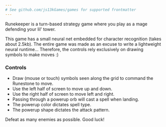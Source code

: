 ```yaml
---
# See github.com/js13kGames/games for supported frontmatter
---
```

Runekeeper is a turn-based strategy game where you play as a mage defending your lil' tower.

This game has a small neural net embedded for character recognition (takes about 2.5kb). The entire game was made as an excuse to write a lightweight neural runtime... Therefore, the controls rely exclusively on drawing symbols to make moves :)

### Controls
- Draw (mouse or touch) symbols seen along the grid to command the Runestone to move.
- Use the left half of screen to move up and down.
- Use the right half of screen to move left and right.
- Passing through a powerup orb will cast a spell when landing.
- The powerup color dictates spell type.
- The powerup shape dictates the attack pattern.

Defeat as many enemies as possible. Good luck!